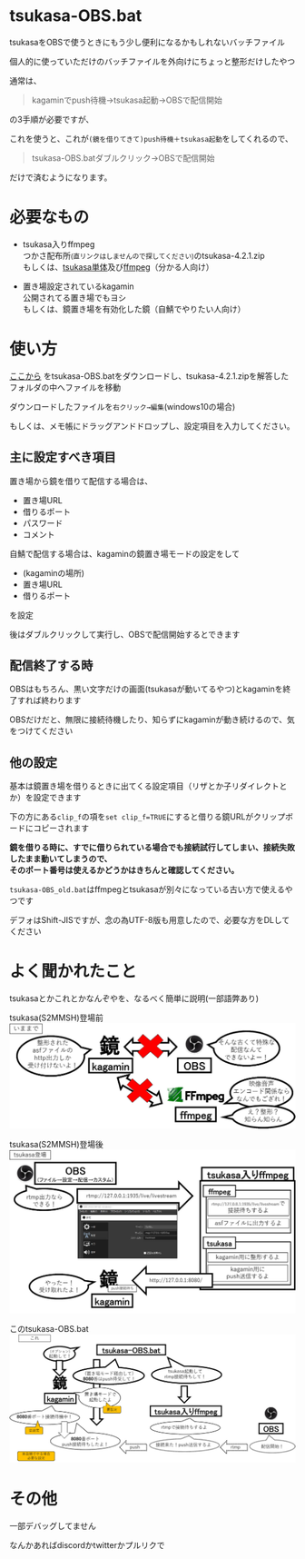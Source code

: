 # tsukasa-OBS.bat

tsukasaをOBSで使うときにもう少し便利になるかもしれないバッチファイル

個人的に使っていただけのバッチファイルを外向けにちょっと整形だけしたやつ

通常は、
> kagaminでpush待機→tsukasa起動→OBSで配信開始

の3手順が必要ですが、

これを使うと、これが`(鏡を借りてきて)push待機＋tsukasa起動`をしてくれるので、
> tsukasa-OBS.batダブルクリック→OBSで配信開始

だけで済むようになります。

# 必要なもの

- tsukasa入りffmpeg  
つかさ配布所<small>(直リンクはしませんので探してください)</small>のtsukasa-4.2.1.zip  
もしくは、[tsukasa単体](https://github.com/shinji3/tsukasa.exe)及び[ffmpeg](https://www.ffmpeg.org/)（分かる人向け）

- 置き場設定されているkagamin  
公開されてる置き場でもヨシ  
もしくは、鏡置き場を有効化した鏡（自鯖でやりたい人向け）

# 使い方

[ここから](https://github.com/meto4d/tsukasa-OBS.bat/releases)
をtsukasa-OBS.batをダウンロードし、tsukasa-4.2.1.zipを解答したフォルダの中へファイルを移動

ダウンロードしたファイルを`右クリック→編集`(windows10の場合)  

もしくは、メモ帳にドラッグアンドドロップし、設定項目を入力してください。

## 主に設定すべき項目
置き場から鏡を借りて配信する場合は、
- 置き場URL
- 借りるポート
- パスワード
- コメント

自鯖で配信する場合は、kagaminの鏡置き場モードの設定をして
- (kagaminの場所)
- 置き場URL
- 借りるポート

を設定

後はダブルクリックして実行し、OBSで配信開始するとできます

## 配信終了する時
OBSはもちろん、黒い文字だけの画面(tsukasaが動いてるやつ)とkagaminを終了すれば終わります

OBSだけだと、無限に接続待機したり、知らずにkagaminが動き続けるので、気をつけてください

## 他の設定
基本は鏡置き場を借りるときに出てくる設定項目（リザとか子リダイレクトとか）を設定できます

下の方にある`clip_f`の項を`set clip_f=TRUE`にすると借りる鏡URLがクリップボードにコピーされます

<b>鏡を借りる時に、すでに借りられている場合でも接続試行してしまい、接続失敗したまま動いてしまうので、  
そのポート番号は使えるかどうかはきちんと確認してください。</b>

`tsukasa-OBS_old.bat`はffmpegとtsukasaが別々になっている古い方で使えるやつです

デフォはShift-JISですが、念の為UTF-8版も用意したので、必要な方をDLしてください

# よく聞かれたこと
tsukasaとかこれとかなんぞやを、なるべく簡単に説明(一部語弊あり)  

tsukasa(S2MMSH)登場前  
![従来](image/conven_tsukasa.jpg)

tsukasa(S2MMSH)登場後  
![今](image/tsukasa_release.jpg)

このtsukasa-OBS.bat  
![これ](image/this.jpg)

# その他

一部デバッグしてません  

なんかあればdiscordかtwitterかプルリクで

